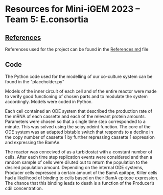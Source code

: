 # Resources for Mini-iGEM 2023 – Team 5: E.consortia
## [References](References.md)
References used for the project can be found in the [References.md](References.md) file

## Code
The Python code used for the modelling of our co-culture system can be found in the "placeholder.py"

Models of the inner circuit of each cell and of the entire reactor were made to verify good functioning of chosen parts and to modulate the system accordingly. Models were coded in Python.

Each cell contained an ODE system that described the production rate of the mRNA of each cassette and each of the relevant protein amounts. Parameters were chosen so that a single time step corresponded to a minute. This was solved using the scipy.odeint function. 
The core of the ODE system was an adapted bistable switch that responds to a decline in the copy number of cassette 1 by further repressing cassette 1 expression and expressing the BamAe.

The reactor was conceived of as a turbidostat with a constant number of cells. After each time step replication events were considered and then a random sample of cells were diluted out to return the population to the desired population amount. Depending on the internal ODE systems, Producer cells expressed a certain amount of the BamA epitope, Killer cells had a likelihood of binding to cells based on their BamA epitope expression. The chance that this binding leads to death is a function of the Producer’s cdiI concentration.

